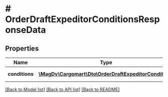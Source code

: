 # # OrderDraftExpeditorConditionsResponseData

## Properties

Name | Type | Description | Notes
------------ | ------------- | ------------- | -------------
**conditions** | [**\MagDv\Cargomart\Dto\OrderDraftExpeditorConditions**](OrderDraftExpeditorConditions.md) | Условия перевозки |

[[Back to Model list]](../../README.md#models) [[Back to API list]](../../README.md#endpoints) [[Back to README]](../../README.md)
